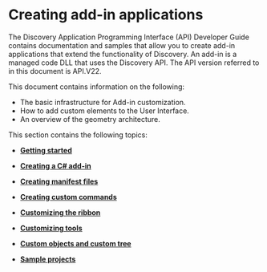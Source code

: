 # Creating add-in applications

The Discovery Application Programming Interface \(API\) Developer Guide contains documentation and samples that allow you to create add-in applications that extend the functionality of Discovery. An add-in is a managed code DLL that uses the Discovery API. The API version referred to in this document is API.V22.

This document contains information on the following:

-   The basic infrastructure for Add-in customization.
-   How to add custom elements to the User Interface.
-   An overview of the geometry architecture.


This section contains the following topics:

-   **[Getting started](../../../../UDA/add_api/creating_addin_apps/topics/c_disco_api_addin_gettingstarted.md)**  

-   **[Creating a C# add-in](../../../../UDA/add_api/creating_addin_apps/topics/c_disco_api_create_csharp.md)**  

-   **[Creating manifest files](../../../../UDA/add_api/creating_addin_apps/topics/c_disco_api_manifest.md)**  

-   **[Creating custom commands](../../../../UDA/add_api/creating_addin_apps/topics/c_disco_api_create_custom.md)**  

-   **[Customizing the ribbon](../../../../UDA/add_api/creating_addin_apps/topics/c_disco_api_ribbon_customize.md)**  

-   **[Customizing tools](../../../../UDA/add_api/creating_addin_apps/topics/c_disco_api_tool_customize.md)**  

-   **[Custom objects and custom tree](../../../../UDA/add_api/creating_addin_apps/topics/c_disco_api_custom_objects_custom_tree.md)**  

-   **[Sample projects](../../../../UDA/add_api/creating_addin_apps/topics/c_disco_api_samples.md)**  


